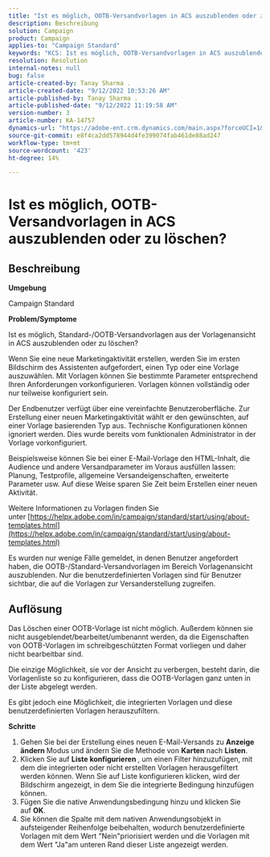 ```yaml
---
title: "Ist es möglich, OOTB-Versandvorlagen in ACS auszublenden oder zu löschen?"
description: Beschreibung
solution: Campaign
product: Campaign
applies-to: "Campaign Standard"
keywords: "KCS: Ist es möglich, OOTB-Versandvorlagen in ACS auszublenden oder zu löschen?"
resolution: Resolution
internal-notes: null
bug: false
article-created-by: Tanay Sharma .
article-created-date: "9/12/2022 10:53:26 AM"
article-published-by: Tanay Sharma .
article-published-date: "9/12/2022 11:19:58 AM"
version-number: 3
article-number: KA-14757
dynamics-url: "https://adobe-ent.crm.dynamics.com/main.aspx?forceUCI=1&pagetype=entityrecord&etn=knowledgearticle&id=2a24841c-8932-ed11-9db1-002248086735"
source-git-commit: e8f4ca2dd578944d4fe399074fab461de88ad247
workflow-type: tm+mt
source-wordcount: '423'
ht-degree: 14%

---
```


# Ist es möglich, OOTB-Versandvorlagen in ACS auszublenden oder zu löschen?

## Beschreibung


<b>Umgebung</b>

Campaign Standard



<b>Problem/Symptome</b>

Ist es möglich, Standard-/OOTB-Versandvorlagen aus der Vorlagenansicht in ACS auszublenden oder zu löschen?



Wenn Sie eine neue Marketingaktivität erstellen, werden Sie im ersten Bildschirm des Assistenten aufgefordert, einen Typ oder eine Vorlage auszuwählen. Mit Vorlagen können Sie bestimmte Parameter entsprechend Ihren Anforderungen vorkonfigurieren. Vorlagen können vollständig oder nur teilweise konfiguriert sein.

Der Endbenutzer verfügt über eine vereinfachte Benutzeroberfläche. Zur Erstellung einer neuen Marketingaktivität wählt er den gewünschten, auf einer Vorlage basierenden Typ aus. Technische Konfigurationen können ignoriert werden. Dies wurde bereits vom funktionalen Administrator in der Vorlage vorkonfiguriert.

Beispielsweise können Sie bei einer E-Mail-Vorlage den HTML-Inhalt, die Audience und andere Versandparameter im Voraus ausfüllen lassen: Planung, Testprofile, allgemeine Versandeigenschaften, erweiterte Parameter usw. Auf diese Weise sparen Sie Zeit beim Erstellen einer neuen Aktivität.

Weitere Informationen zu Vorlagen finden Sie unter [https://helpx.adobe.com/in/campaign/standard/start/using/about-templates.html](https://helpx.adobe.com/in/campaign/standard/start/using/about-templates.html)

Es wurden nur wenige Fälle gemeldet, in denen Benutzer angefordert haben, die OOTB-/Standard-Versandvorlagen im Bereich Vorlagenansicht auszublenden. Nur die benutzerdefinierten Vorlagen sind für Benutzer sichtbar, die auf die Vorlagen zur Versanderstellung zugreifen.






## Auflösung


Das Löschen einer OOTB-Vorlage ist nicht möglich. Außerdem können sie nicht ausgeblendet/bearbeitet/umbenannt werden, da die Eigenschaften von OOTB-Vorlagen im schreibgeschützten Format vorliegen und daher nicht bearbeitbar sind.

Die einzige Möglichkeit, sie vor der Ansicht zu verbergen, besteht darin, die Vorlagenliste so zu konfigurieren, dass die OOTB-Vorlagen ganz unten in der Liste abgelegt werden.

Es gibt jedoch eine Möglichkeit, die integrierten Vorlagen und diese benutzerdefinierten Vorlagen herauszufiltern.

<b>Schritte</b>

1. Gehen Sie bei der Erstellung eines neuen E-Mail-Versands zu <b>Anzeige ändern </b>Modus und ändern Sie die Methode von <b>Karten</b> nach <b>Listen</b>.
2. Klicken Sie auf <b>Liste konfigurieren </b>, um einen Filter hinzuzufügen, mit dem die integrierten oder nicht erstellten Vorlagen herausgefiltert werden können. Wenn Sie auf Liste konfigurieren klicken, wird der Bildschirm angezeigt, in dem Sie die integrierte Bedingung hinzufügen können.
3. Fügen Sie die native Anwendungsbedingung hinzu und klicken Sie auf <b>OK</b>.
4. Sie können die Spalte mit dem nativen Anwendungsobjekt in aufsteigender Reihenfolge beibehalten, wodurch benutzerdefinierte Vorlagen mit dem Wert &quot;Nein&quot;priorisiert werden und die Vorlagen mit dem Wert &quot;Ja&quot;am unteren Rand dieser Liste angezeigt werden.

